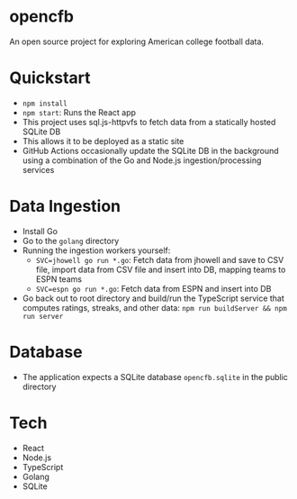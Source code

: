 # opencfb

An open source project for exploring American college football data.

# Quickstart

- `npm install`
- `npm start`: Runs the React app
- This project uses sql.js-httpvfs to fetch data from a statically hosted SQLite DB
- This allows it to be deployed as a static site
- GitHub Actions occasionally update the SQLite DB in the background using a combination of the Go and Node.js ingestion/processing services

# Data Ingestion

- Install Go
- Go to the `golang` directory
- Running the ingestion workers yourself:
  - `SVC=jhowell go run *.go`: Fetch data from jhowell and save to CSV file, import data from CSV file and insert into DB, mapping teams to ESPN teams
  - `SVC=espn go run *.go`: Fetch data from ESPN and insert into DB
- Go back out to root directory and build/run the TypeScript service that computes ratings, streaks, and other data: `npm run buildServer && npm run server`

# Database

- The application expects a SQLite database `opencfb.sqlite` in the public directory

# Tech

- React
- Node.js
- TypeScript
- Golang
- SQLite
